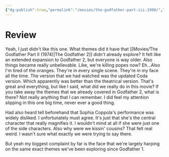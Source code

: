 ```yaml
---
{"dg-publish":true,"permalink":"/movies/the-godfather-part-iii-1990/","tags":["movies"],"created":"2024-08-09","updated":"2025-03-13"}
---
```



# Review

Yeah, I just didn't like this one. What themes did it have that [[Movies/The Godfather Part II (1974)\|The Godfather 2]] didn't already explore? It felt like an extended expansion to Godfather 2, but everyone is way older. Also things became really unbelievable. Like, we're killing popes now? Eh...Also I'm tired of the oranges. They're in every single scene. They're in my face all the time. The version that we had watched was the updated Coda version. Which apparently was better than the theatrical version. That's great and everything, but like I said, what did we really do in this movie? If you take away the themes that we already covered in Godfather 2, what is there? Not really anything that I can remember. I did feel my attention slipping in this one big time, never ever a good thing.

Had also heard tell beforehand that Sophia Coppola's performance was widely disliked. I unfortunately must agree. It's just that she's the central character that really magnifies it. I wouldn't mind at all if she were just one of the side characters. Also why were we kissin' cousins? That felt real weird. I wasn't sure what exactly we were trying to say there.

But yeah my biggest complaint by far is the face that we're largely harping on the same exact themes we've been exploring since Godfather 1.
